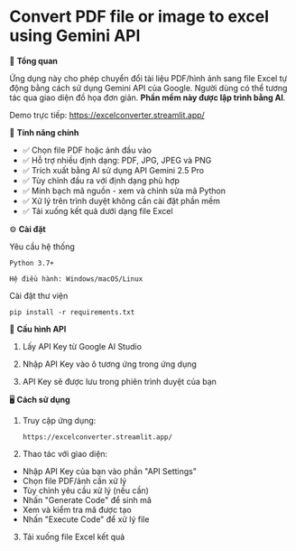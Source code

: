 # Convert PDF file or image to excel using Gemini API
📌 **Tổng quan**

Ứng dụng này cho phép chuyển đổi tài liệu PDF/hình ảnh sang file Excel tự động bằng cách sử dụng Gemini API của Google. Người dùng có thể tương tác qua giao diện đồ họa đơn giản. **Phần mềm này được lập trình bằng AI**.

Demo trực tiếp: https://excelconverter.streamlit.app/

🚀 **Tính năng chính**

- ✅ Chọn file PDF hoặc ảnh đầu vào
- ✅ Hỗ trợ nhiều định dạng: PDF, JPG, JPEG và PNG
- ✅ Trích xuất bằng AI sử dụng API Gemini 2.5 Pro
- ✅ Tùy chỉnh đầu ra với định dạng phù hợp
- ✅ Minh bạch mã nguồn - xem và chỉnh sửa mã Python
- ✅ Xử lý trên trình duyệt không cần cài đặt phần mềm
- ✅ Tải xuống kết quả dưới dạng file Excel

⚙️ **Cài đặt**

  Yêu cầu hệ thống
  
    Python 3.7+
    
    Hệ điều hành: Windows/macOS/Linux
  
  Cài đặt thư viện
  
    pip install -r requirements.txt
  
  🔑 **Cấu hình API**
  
  1. Lấy API Key từ Google AI Studio
  
  2. Nhập API Key vào ô tương ứng trong ứng dụng
  
  3. API Key sẽ được lưu trong phiên trình duyệt của bạn

🖥️ **Cách sử dụng**

1. Truy cập ứng dụng:

       https://excelconverter.streamlit.app/
  
2. Thao tác với giao diện:

  - Nhập API Key của bạn vào phần "API Settings"
  - Chọn file PDF/ảnh cần xử lý
  - Tùy chỉnh yêu cầu xử lý (nếu cần)
  - Nhấn "Generate Code" để sinh mã
  - Xem và kiểm tra mã được tạo
  - Nhấn "Execute Code" để xử lý file

3. Tải xuống file Excel kết quả

